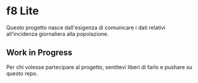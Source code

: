 # f8 Lite

Questo progetto nasce dall'esigenza di comunicare i dati relativi all'incidenza giornaliera alla popolazione.

## Work in Progress

Per chi volesse partecipare al progetto, sentitevi liberi di farlo e pushare su questo repo.
